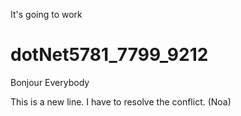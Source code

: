 It's going to work
# dotNet5781_7799_9212
Bonjour Everybody

This is a new line. I have to resolve the conflict. (Noa)